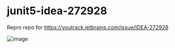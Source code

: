 # junit5-idea-272928
Repro repo for https://youtrack.jetbrains.com/issue/IDEA-272928

![image](https://user-images.githubusercontent.com/2319838/124249966-acd6dc80-db24-11eb-9ed0-308936c3a86b.png)
